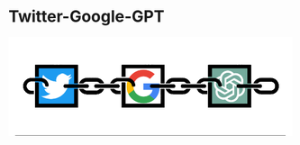 # Twitter-Google-GPT
![Logo](https://github.com/Joseph-M-Cook/Twitter-Google-GPT/blob/cdc605c8f78d24b596468089dbc2d61eb80e2bb3/TwitterGoogleGPT-Logo.png)

